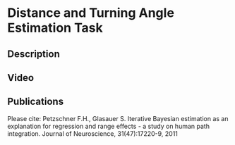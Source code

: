 # Distance and Turning Angle Estimation Task

## Description

## Video

## Publications
Please cite:
Petzschner F.H., Glasauer S. Iterative Bayesian estimation as an explanation for regression and range effects - a study on human path integration. Journal of Neuroscience, 31(47):17220-9, 2011

